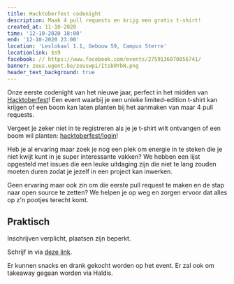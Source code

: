```yaml
---
title: Hacktoberfest codenight
description: Maak 4 pull requests en krijg een gratis t-shirt!
created_at: 11-10-2020
time: '12-10-2020 18:00'
end: '12-10-2020 23:00'
location: 'Leslokaal 1.1, Gebouw S9, Campus Sterre'
locationlink: $s9
facebook: // https://www.facebook.com/events/2759136070856741/
banner: zeus.ugent.be/zeuswpi/Itsb0YbN.png
header_text_background: true
---
```



Onze eerste codenight van het nieuwe jaar, perfect in het midden van [Hacktoberfest][hacktob]! Een event waarbij je een unieke limited-edition t-shirt kan krijgen of een boom kan laten planten bij het aanmaken van maar 4 pull requests.

Vergeet je zeker niet in te registreren als je je t-shirt wilt ontvangen of een boom wil planten: [hacktoberfest/login](https://hacktoberfest.digitalocean.com/login)!

Heb je al ervaring maar zoek je nog een plek om energie in te steken die je niet kwijt kunt in je super interessante vakken? We hebben een lijst opgesteld met issues die een leuke uitdaging zijn die niet te lang zouden moeten duren zodat je jezelf in een project kan inwerken.

Geen ervaring maar ook zin om die eerste pull request te maken en de stap naar open source te zetten? We helpen je op weg en zorgen ervoor dat alles op z'n pootjes terecht komt.


## Praktisch

Inschrijven verplicht, plaatsen zijn beperkt.

Schrijf in via [deze link][gandalf].

Er kunnen snacks en drank gekocht worden op het event. Er zal ook om takeaway gegaan worden via Haldis.

[hacktob]: https://hacktoberfest.digitalocean.com/
[gandalf]: https://event.fkgent.be/events/305

